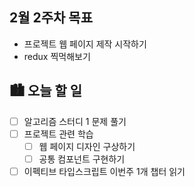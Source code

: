 ## 2월 2주차 목표

- 프로젝트 웹 페이지 제작 시작하기
- redux 찍먹해보기

## 🏙️ 오늘 할 일

- [ ] 알고리즘 스터디 1 문제 풀기
- [ ] 프로젝트 관련 학습
  - [ ] 웹 페이지 디자인 구상하기
  - [ ] 공통 컴포넌트 구현하기
- [ ] 이펙티브 타입스크립트 이번주 1개 챕터 읽기

